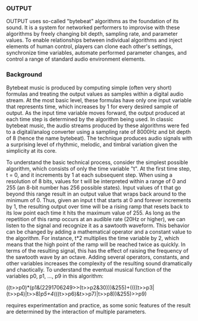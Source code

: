 ### OUTPUT ###

OUTPUT uses so-called "bytebeat" algorithms as the foundation of its sound. It is a system for networked performers to improvise with these algorithms by freely changing bit depth, sampling rate, and parameter values. To enable relationships between individual algorithms and inject elements of human control, players can clone each other's settings, synchronize time variables, automate performed parameter changes, and control a range of standard audio environment elements.

### Background ###

Bytebeat music is produced by computing simple (often very short) formulas and treating the output values as samples within a digital audio stream. At the most basic level, these formulas have only one input variable that represents time, which increases by 1 for every desired sample of output. As the input time variable moves forward, the output produced at each time step is determined by the algorithm being used. In classic bytebeat music, the audio streams produced by these algorithms were fed to a digital/analog converter using a sampling rate of 8000Hz and bit depth of 8 (hence the name bytebeat). The technique produces audio signals with a surprising level of rhythmic, melodic, and timbral variation given the simplicity at its core.

To understand the basic technical process, consider the simplest possible algorithm, which consists of only the time variable "t". At the first time step, t = 0, and it increments by 1 at each subsequent step. When using a resolution of 8 bits, values for t will be interpreted within a range of 0 and 255 (an 8-bit number has 256 possible states). Input values of t that go beyond this range result in an output value that wraps back around to the minimum of 0. Thus, given an input t that starts at 0 and forever increments by 1, the resulting output over time will be a rising ramp that resets back to its low point each time it hits the maximum value of 255. As long as the repetition of this ramp occurs at an audible rate (20Hz or higher), we can listen to the signal and recognize it as a sawtooth waveform. This behavior can be changed by adding a mathematical operator and a constant value to the algorithm. For instance, t*2 multiplies the time variable by 2, which means that the high point of the ramp will be reached twice as quickly. In terms of the resulting signal, this has the effect of raising the frequency of the sawtooth wave by an octave. Adding several operators, constants, and other variables increases the complexity of the resulting sound dramatically and chaotically. To understand the eventual musical function of the variables p0, p1, ..., p9 in this algorithm:

((t>>p0)*(p1&(2291706249>>(t>>p2&30)))&255)+((((t>>p3|(t>>p4)|t>>8)*p5+4*(((t>>p6)&t>>p7)|t>>p8))&255)>>p9)

requires experimentation and practice, as some sonic features of the result are determined by the interaction of multiple parameters.
